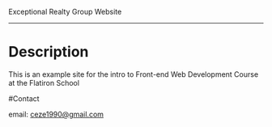 Exceptional Realty Group Website

---

# Description

This is an example site for the intro to Front-end Web Development Course at the Flatiron School

#Contact

email: ceze1990@gmail.com